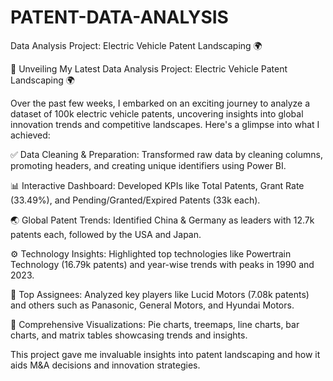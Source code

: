 # PATENT-DATA-ANALYSIS
Data Analysis Project: Electric Vehicle Patent Landscaping 🌍

🚀 Unveiling My Latest Data Analysis Project: Electric Vehicle Patent Landscaping 🌍

Over the past few weeks, I embarked on an exciting journey to analyze a dataset of 100k electric vehicle patents, uncovering insights into global innovation trends and competitive landscapes. Here's a glimpse into what I achieved:

✅ Data Cleaning & Preparation: Transformed raw data by cleaning columns, promoting headers, and creating unique identifiers using Power BI.

📊 Interactive Dashboard: Developed KPIs like Total Patents, Grant Rate (33.49%), and Pending/Granted/Expired Patents (33k each).

🌏 Global Patent Trends: Identified China & Germany as leaders with 12.7k patents each, followed by the USA and Japan.

⚙️ Technology Insights: Highlighted top technologies like Powertrain Technology (16.79k patents) and year-wise trends with peaks in 1990 and 2023.

🏢 Top Assignees: Analyzed key players like Lucid Motors (7.08k patents) and others such as Panasonic, General Motors, and Hyundai Motors.

🔗 Comprehensive Visualizations: Pie charts, treemaps, line charts, bar charts, and matrix tables showcasing trends and insights.

This project gave me invaluable insights into patent landscaping and how it aids M&A decisions and innovation strategies.
